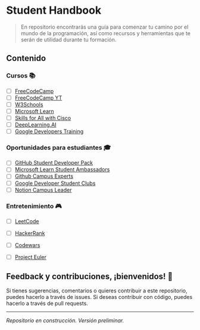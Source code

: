 # Student Handbook

> En repositorio encontrarás una guía para comenzar tu camino por el mundo de la programación, así como recursos y herramientas que te serán de utilidad durante tu formación.

## Contenido

### Cursos :books:

- [ ] [FreeCodeCamp](https://www.freecodecamp.org/)
- [ ] [FreeCodeCamp YT](https://www.youtube.com/@freecodecamp)
- [ ] [W3Schools](https://www.w3schools.com/)
- [ ] [Microsoft Learn](https://learn.microsoft.com/es-es/training/student-hub/)
- [ ] [Skills for All with Cisco](https://skillsforall.com/)
- [ ] [DeepLearning.AI](https://www.deeplearning.ai/courses/)
- [ ] [Google Developers Training](https://developers.google.com/training)

### Oportunidades para estudiantes :mortar_board:
- [ ] [GitHub Student Developer Pack](https://education.github.com/pack)
- [ ] [Microsoft Learn Student Ambassadors](https://mvp.microsoft.com/studentambassadors)
- [ ] [Github Campus Experts](https://githubcampus.expert/)
- [ ] [Google Developer Student Clubs](https://developers.google.com/community/dsc)
- [ ] [Notion Campus Leader](https://www.notion.so/Notion-Community-04f306fbf59a413fae15f42e2a1ab029#b7645e4092714fbf87af1bd5088a3f52)

### Entretenimiento :video_game:
- [ ] [LeetCode](https://leetcode.com/)
- [ ] [HackerRank](https://www.hackerrank.com/)
- [ ] [Codewars](https://www.codewars.com/)
- [ ] [Project Euler](https://projecteuler.net/)


## Feedback y contribuciones, ¡bienvenidos! :raised_hands:

Si tienes sugerencias, comentarios o quieres contribuir a este repositorio, puedes hacerlo a través de issues.
Si deseas contribuir con código, puedes hacerlo a través de pull requests.

---

*Repositorio en construcción. Versión preliminar.*